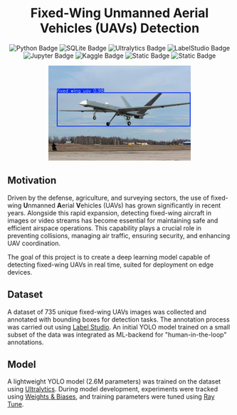 <h1 align=center>Fixed-Wing Unmanned Aerial Vehicles (UAVs) Detection </h1>
<p align="center">
  <img src="https://img.shields.io/badge/Python-blue?style=plastic&logo=Python&logoColor=yellow" alt="Python Badge">
  <img src="https://img.shields.io/badge/SQLite-white?style=plastic&logo=SQLite&logoColor=darkblue" alt="SQLite Badge">
  <img src="https://img.shields.io/badge/Ultralytics-purple?style=plastic" alt="Ultralytics Badge">
  <img src="https://img.shields.io/badge/LabelStudio-lightpink?style=plastic" alt="LabelStudio Badge">
  <img src="https://img.shields.io/badge/Jupyter-white?style=plastic&logo=Jupyter&logoColor=orange" alt="Jupyter Badge">
  <img src="https://img.shields.io/badge/Kaggle-white?style=plastic&logo=Kaggle&logoColor=blue" alt="Kaggle Badge">
  <img alt="Static Badge" src="https://img.shields.io/badge/Weights%20%26%20Biases-black?style=plastic&logo=weightsandbiases&logoColor=yellow">
  <img alt="Static Badge" src="https://img.shields.io/badge/Ray-white?style=plastic&logo=Ray">
</p>
<p align="center">
<img src="./images/52.jpg" width=320></img>
</p>

Motivation
---
Driven by the defense, agriculture, and surveying sectors, the use of fixed-wing **U**nmanned **A**erial **V**ehicles (UAVs) has grown significantly in recent years. Alongside this rapid expansion, detecting fixed-wing aircraft in images or video streams has become essential for maintaining safe and efficient airspace operations. This capability plays a crucial role in preventing collisions, managing air traffic, ensuring security, and enhancing UAV coordination.

The goal of this project is to create a deep learning model capable of detecting fixed-wing UAVs in real time, suited for deployment on edge devices.

Dataset
---
A dataset of 735 unique fixed-wing UAVs images was collected and annotated with bounding boxes for detection tasks. The annotation process was carried out using [Label Studio](https://labelstud.io/). An initial YOLO model trained on a small subset of the data was integrated as ML-backend for "human-in-the-loop" annotations.

Model
---
A lightweight YOLO model (2.6M parameters) was trained on the dataset using [Ultralytics](https://docs.ultralytics.com/). During model development, experiments were tracked using [Weights & Biases](https://wandb.ai/), and training parameters were tuned using [Ray Tune](https://docs.ray.io/en/latest/tune/index.html).

